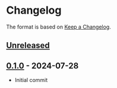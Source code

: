 # Changelog

The format is based on [Keep a Changelog](https://keepachangelog.com/en/1.1.0/).

## [Unreleased]

## [0.1.0] - 2024-07-28

- Initial commit

[Unreleased]: https://git.mmk2410.org/mmk2410/SpaceApper/compare/v0.1.0...HEAD
[0.1.0]: https://git.mmk2410.org/mmk2410/SpaceApper/releases/tag/v0.1.0
